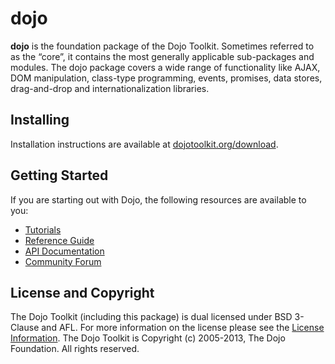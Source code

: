 # dojo

**dojo** is the foundation package of the Dojo Toolkit. Sometimes referred to as the “core”, it contains the most
generally applicable sub-packages and modules. The dojo package covers a wide range of functionality like AJAX, DOM
manipulation, class-type programming, events, promises, data stores, drag-and-drop and internationalization libraries.

## Installing

Installation instructions are available at [dojotoolkit.org/download][download].

## Getting Started

If you are starting out with Dojo, the following resources are available to you:

* [Tutorials][]
* [Reference Guide][]
* [API Documentation][]
* [Community Forum][]

## License and Copyright

The Dojo Toolkit (including this package) is dual licensed under BSD 3-Clause and AFL.  For more information on the
license please see the [License Information][].  The Dojo Toolkit is Copyright (c) 2005-2013, The Dojo Foundation.  All
rights reserved.

[download]: http://dojotoolkit.org/download/
[Tutorials]: http://dojotoolkit.org/documentation/
[Reference Guide]: http://dojotoolkit.org/reference-guide/
[API Documentation]: http://dojotoolkit.org/api/
[Community Forum]: http://dojotoolkit.org/community/
[License Information]: http://dojotoolkit.org/license
